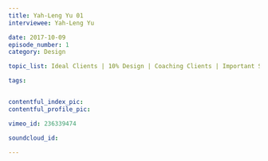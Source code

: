 ```yaml
--- 
title: Yah-Leng Yu 01
interviewee: Yah-Leng Yu

date: 2017-10-09
episode_number: 1
category: Design

topic_list: Ideal Clients | 10% Design | Coaching Clients | Important Skills

tags:


contentful_index_pic:
contentful_profile_pic:

vimeo_id: 236339474 

soundcloud_id:

---
```

